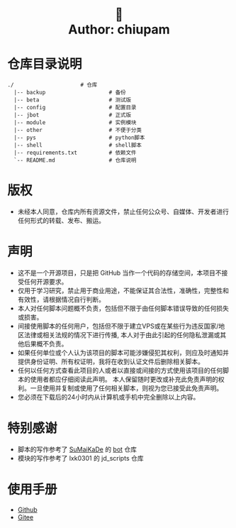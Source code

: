 <h1 align="center">
  🐏
  <br>
  Author: chiupam
</h1>

# 仓库目录说明
```text
./                     # 仓库
  |-- backup                    # 备份
  |-- beta                      # 测试版
  |-- config                    # 配置目录
  |-- jbot                      # 正式版
  |-- module                    # 实例模块
  |-- other                     # 不便于分类
  |-- pys                       # python脚本
  |-- shell                     # shell脚本
  |-- requirements.txt          # 依赖文件
  `-- README.md                 # 仓库说明
```
# 版权
- 未经本人同意，仓库内所有资源文件，禁止任何公众号、自媒体、开发者进行任何形式的转载、发布、搬运。
# 声明
- 这不是一个开源项目，只是把 GitHub 当作一个代码的存储空间，本项目不接受任何开源要求。
- 仅用于学习研究，禁止用于商业用途，不能保证其合法性，准确性，完整性和有效性，请根据情况自行判断。
- 本人对任何脚本问题概不负责，包括但不限于由任何脚本错误导致的任何损失或损害。
- 间接使用脚本的任何用户，包括但不限于建立VPS或在某些行为违反国家/地区法律或相关法规的情况下进行传播, 本人对于由此引起的任何隐私泄漏或其他后果概不负责。
- 如果任何单位或个人认为该项目的脚本可能涉嫌侵犯其权利，则应及时通知并提供身份证明、所有权证明，我将在收到认证文件后删除相关脚本。
- 任何以任何方式查看此项目的人或者以直接或间接的方式使用该项目的任何脚本的使用者都应仔细阅读此声明。 本人保留随时更改或补充此免责声明的权利。一旦使用并复制或使用了任何相关脚本，则视为您已接受此免责声明。
- 您必须在下载后的24小时内从计算机或手机中完全删除以上内容。
# 特别感谢
- 脚本的写作参考了 [SuMaiKaDe](https://github.com/SuMaiKaDe) 的 [bot](https://github.com/SuMaiKaDe/bot) 仓库
- 模块的写作参考了 lxk0301 的 jd_scripts 仓库
# 使用手册
- [Github](https://github.com/chiupam/JD_Diy/wiki/%E4%BD%BF%E7%94%A8%E6%89%8B%E5%86%8C)
- [Gitee](https://gitee.com/chiupam/JD_Diy/wikis/%E4%BD%BF%E7%94%A8%E6%89%8B%E5%86%8C)
